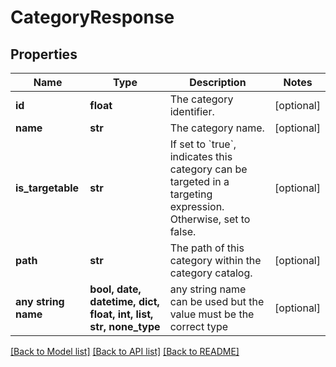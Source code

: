 # CategoryResponse


## Properties
Name | Type | Description | Notes
------------ | ------------- | ------------- | -------------
**id** | **float** | The category identifier. | [optional] 
**name** | **str** | The category name. | [optional] 
**is_targetable** | **str** | If set to &#x60;true&#x60;, indicates this category can be targeted in a targeting expression. Otherwise, set to false. | [optional] 
**path** | **str** | The path of this category within the category catalog. | [optional] 
**any string name** | **bool, date, datetime, dict, float, int, list, str, none_type** | any string name can be used but the value must be the correct type | [optional]

[[Back to Model list]](../README.md#documentation-for-models) [[Back to API list]](../README.md#documentation-for-api-endpoints) [[Back to README]](../README.md)


